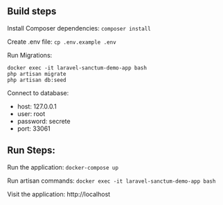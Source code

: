 ## Build steps
Install Composer dependencies: ```composer install```

Create .env file: ```cp .env.example .env```

Run Migrations: <br>
```
docker exec -it laravel-sanctum-demo-app bash
php artisan migrate
php artisan db:seed
```

Connect to database:
* host: 127.0.0.1
* user: root
* password: secrete
* port: 33061

## Run Steps:
Run the application: ```docker-compose up```

Run artisan commands: ```docker exec -it laravel-sanctum-demo-app bash```

Visit the application: http://localhost

